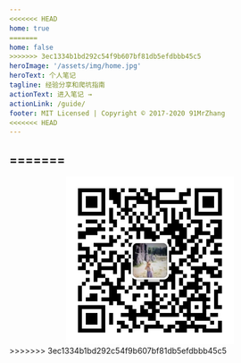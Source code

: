 ```yaml
---
<<<<<<< HEAD
home: true
=======
home: false
>>>>>>> 3ec1334b1bd292c54f9b607bf81db5efdbbb45c5
heroImage: '/assets/img/home.jpg'
heroText: 个人笔记
tagline: 经验分享和爬坑指南
actionText: 进入笔记 →
actionLink: /guide/
footer: MIT Licensed | Copyright © 2017-2020 91MrZhang
<<<<<<< HEAD
---
```

=======
---
<div align=center><img width = '300' height ='300' src ="/assets/img/wc-qrcode.png"/></div>
<Vssue />
>>>>>>> 3ec1334b1bd292c54f9b607bf81db5efdbbb45c5
